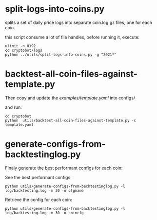 split-logs-into-coins.py
========================

splits a set of daily price logs into separate coin.log.gz files, one for each
coin.

this script consume a lot of file handles, before running it, execute:

```
ulimit -n 8192
cd cryptobot/logs
python ../utils/split-logs-into-coins.py -g "2021*"
```


backtest-all-coin-files-against-template.py
===========================================

Then copy and update the *examples/template.yaml* into configs/

and run:

```
cd cryptobot
python  utils/backtest-all-coin-files-against-template.py -c template.yaml
```


generate-configs-from-backtestinglog.py
========================================

Finaly generate the best performant configs for each coin:

See the best performant configs:

```
python utils/generate-configs-from-backtestinglog.py -l log/backtesting.log -m 30 -o cfgname
```

Retrieve the config for each coin:
```
python utils/generate-configs-from-backtestinglog.py -l log/backtesting.log -m 30 -o coincfg
```

